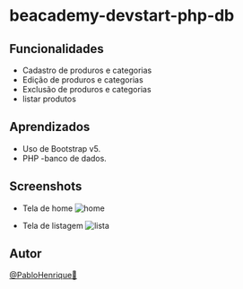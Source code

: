 # beacademy-devstart-php-db


## Funcionalidades

- Cadastro de produros e categorias
- Edição de produros e categorias
- Exclusão de produros e categorias
- listar produtos

## Aprendizados

- Uso de Bootstrap v5.
- PHP
-banco de dados.

## Screenshots

- Tela de home
  ![home]()
 
- Tela de listagem
  ![lista]()
  
 ## Autor

  [@PabloHenrique🚀]()
